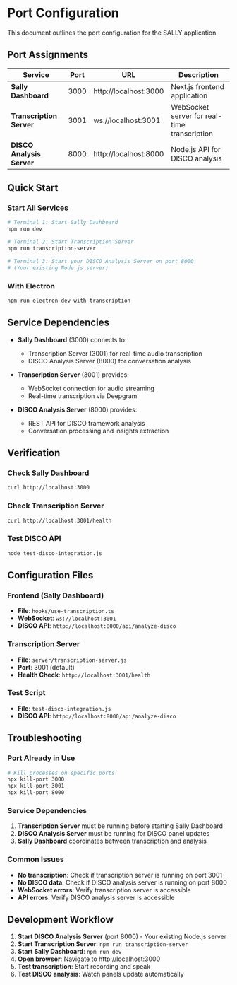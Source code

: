 # Port Configuration

This document outlines the port configuration for the SALLY application.

## Port Assignments

| Service | Port | URL | Description |
|---------|------|-----|-------------|
| **Sally Dashboard** | 3000 | http://localhost:3000 | Next.js frontend application |
| **Transcription Server** | 3001 | ws://localhost:3001 | WebSocket server for real-time transcription |
| **DISCO Analysis Server** | 8000 | http://localhost:8000 | Node.js API for DISCO analysis |

## Quick Start

### Start All Services
```bash
# Terminal 1: Start Sally Dashboard
npm run dev

# Terminal 2: Start Transcription Server  
npm run transcription-server

# Terminal 3: Start your DISCO Analysis Server on port 8000
# (Your existing Node.js server)
```

### With Electron
```bash
npm run electron-dev-with-transcription
```

## Service Dependencies

- **Sally Dashboard** (3000) connects to:
  - Transcription Server (3001) for real-time audio transcription
  - DISCO Analysis Server (8000) for conversation analysis

- **Transcription Server** (3001) provides:
  - WebSocket connection for audio streaming
  - Real-time transcription via Deepgram

- **DISCO Analysis Server** (8000) provides:
  - REST API for DISCO framework analysis
  - Conversation processing and insights extraction

## Verification

### Check Sally Dashboard
```bash
curl http://localhost:3000
```

### Check Transcription Server
```bash
curl http://localhost:3001/health
```

### Test DISCO API
```bash
node test-disco-integration.js
```

## Configuration Files

### Frontend (Sally Dashboard)
- **File**: `hooks/use-transcription.ts`
- **WebSocket**: `ws://localhost:3001`
- **DISCO API**: `http://localhost:8000/api/analyze-disco`

### Transcription Server
- **File**: `server/transcription-server.js`
- **Port**: 3001 (default)
- **Health Check**: `http://localhost:3001/health`

### Test Script
- **File**: `test-disco-integration.js`
- **DISCO API**: `http://localhost:8000/api/analyze-disco`

## Troubleshooting

### Port Already in Use
```bash
# Kill processes on specific ports
npx kill-port 3000
npx kill-port 3001
npx kill-port 8000
```

### Service Dependencies
1. **Transcription Server** must be running before starting Sally Dashboard
2. **DISCO Analysis Server** must be running for DISCO panel updates
3. **Sally Dashboard** coordinates between transcription and analysis

### Common Issues
- **No transcription**: Check if transcription server is running on port 3001
- **No DISCO data**: Check if DISCO analysis server is running on port 8000
- **WebSocket errors**: Verify transcription server is accessible
- **API errors**: Verify DISCO analysis server is accessible

## Development Workflow

1. **Start DISCO Analysis Server** (port 8000) - Your existing Node.js server
2. **Start Transcription Server**: `npm run transcription-server`
3. **Start Sally Dashboard**: `npm run dev`
4. **Open browser**: Navigate to http://localhost:3000
5. **Test transcription**: Start recording and speak
6. **Test DISCO analysis**: Watch panels update automatically
